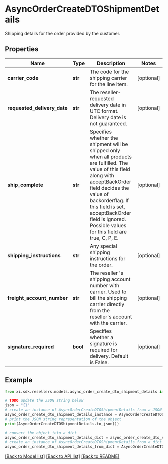 # AsyncOrderCreateDTOShipmentDetails

Shipping details for the order provided by the customer.

## Properties

Name | Type | Description | Notes
------------ | ------------- | ------------- | -------------
**carrier_code** | **str** | The code for the shipping carrier for the line item. | [optional] 
**requested_delivery_date** | **str** | The reseller-requested delivery date in UTC format. Delivery date is not guaranteed. | [optional] 
**ship_complete** | **str** | Specifies whether the shipment will be shipped only when all products are fulfilled. The value of this field along with acceptBackOrder field decides the value of backorderflag. If this field is set, acceptBackOrder field is ignored. Possible values for this field are true, C, P, E. | [optional] 
**shipping_instructions** | **str** | Any special shipping instructions for the order. | [optional] 
**freight_account_number** | **str** | The reseller &#39;s shipping account number with carrier. Used to bill the shipping carrier directly from the reseller&#39;s account with the carrier. | [optional] 
**signature_required** | **bool** | Specifies whether a signature is required for delivery. Default is False. | [optional] 

## Example

```python
from xi.sdk.resellers.models.async_order_create_dto_shipment_details import AsyncOrderCreateDTOShipmentDetails

# TODO update the JSON string below
json = "{}"
# create an instance of AsyncOrderCreateDTOShipmentDetails from a JSON string
async_order_create_dto_shipment_details_instance = AsyncOrderCreateDTOShipmentDetails.from_json(json)
# print the JSON string representation of the object
print(AsyncOrderCreateDTOShipmentDetails.to_json())

# convert the object into a dict
async_order_create_dto_shipment_details_dict = async_order_create_dto_shipment_details_instance.to_dict()
# create an instance of AsyncOrderCreateDTOShipmentDetails from a dict
async_order_create_dto_shipment_details_from_dict = AsyncOrderCreateDTOShipmentDetails.from_dict(async_order_create_dto_shipment_details_dict)
```
[[Back to Model list]](../README.md#documentation-for-models) [[Back to API list]](../README.md#documentation-for-api-endpoints) [[Back to README]](../README.md)


